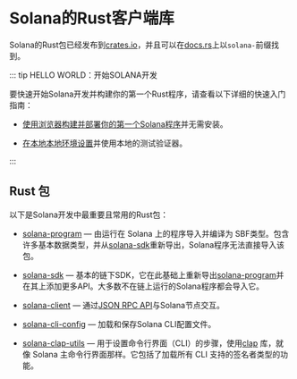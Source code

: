 # Solana的Rust客户端库

Solana的Rust包已经发布到[crates.io](https://crates.io/search?q=solana-)，并且可以在[docs.rs](https://docs.rs/releases/search?query=solana-)上以`solana-`前缀找到。

::: tip HELLO WORLD：开始SOLANA开发

要快速开始Solana开发并构建你的第一个Rust程序，请查看以下详细的快速入门指南：

*   [使用浏览器构建并部署你的第一个Solana程序](https://solana.com/developers/guides/getstarted/hello-world-in-your-browser)并无需安装。

*   [在本地本地环境设置](https://solana.com/developers/guides/getstarted/setup-local-development)并使用本地的测试验证器。

:::

## Rust 包

以下是Solana开发中最重要且常用的Rust包：
*   [solana-program](https://docs.rs/solana-program/latest/solana_program/) — 由运行在 Solana 上的程序导入并编译为 SBF类型。包含许多基本数据类型，并从[solana-sdk](https://docs.rs/solana-sdk/latest/solana_sdk/)重新导出，Solana程序无法直接导入该包。

*   [solana-sdk](https://docs.rs/solana-sdk/latest/solana_sdk/) — 基本的链下SDK，它在此基础上重新导出[solana-program](https://docs.rs/solana-program/latest/solana_program/)并在其上添加更多API。大多数不在链上运行的Solana程序都会导入它。

*   [solana-client](https://docs.rs/solana-client/latest/solana_client/) — 通过[JSON RPC API](https://solana.com/docs/rpc)与Solana节点交互。

*   [solana-cli-config](https://docs.rs/solana-cli-config/latest/solana_cli_config/) — 加载和保存Solana CLI配置文件。

*   [solana-clap-utils](https://docs.rs/solana-clap-utils/latest/solana_clap_utils/) — 用于设置命令行界面（CLI）的步骤，使用[clap](https://docs.rs/clap/latest/clap/) 库，就像 Solana 主命令行界面那样。它包括了加载所有 CLI 支持的签名者类型的功能。
